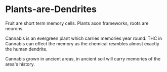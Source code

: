 # Plants-are-Dendrites
Fruit are short term memory cells. Plants axon frameworks, roots are neurons.

Cannabis is an evergreen plant which carries memories year round.
THC in Cannabis can effect the memory as the chemical resmbles almost exactly the human dendrite.

Cannabis grown in ancient areas, in ancient soil will carry memories of the area's history.

